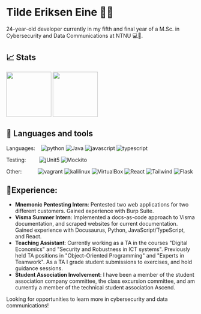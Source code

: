 <h1> Tilde Eriksen Eine 👩‍🦰</h1>

24-year-old developer currently in my fifth and final year of a M.Sc. in Cybersecurity and Data Communications at NTNU 💻🔐.

<h2>📈 Stats </h2>

<div>

<img src="https://github-readme-stats-sigma-five.vercel.app/api?username=tildeeine&count_private=true&show_icons=true&theme=gruvbox" height="120"/>
<img src="https://github-readme-streak-stats.herokuapp.com/?user=tildeeine&theme=gruvbox&hide_border=false" height="120"/>


</div>

<h2>💼 Languages and tools</h2>

Languages: &nbsp;&nbsp;&nbsp;![python](https://img.shields.io/badge/Python-black?logo=python) ![Java](https://img.shields.io/badge/Java-black?logo=java) ![javascript](https://img.shields.io/badge/JavaScript-black?logo=javascript) ![typescript](https://img.shields.io/badge/TypeScript-black?logo=typescript) 

Testing: &nbsp;&nbsp;&nbsp;&nbsp;&nbsp;&nbsp;&nbsp;&nbsp;![jUnit5](https://img.shields.io/badge/jUnit5-black?logo=junit5) ![Mockito](https://img.shields.io/badge/mockito-black?logo=mockito)

Other: &nbsp;&nbsp;&nbsp;&nbsp;&nbsp;&nbsp;&nbsp;&nbsp;&nbsp;&nbsp;![vagrant](https://img.shields.io/badge/Vagrant-black?logo=vagrant)&nbsp;![kalilinux](https://img.shields.io/badge/KaliLinux-black?logo=kalilinux)&nbsp;![VirtualBox](https://img.shields.io/badge/VirtualBox-black?logo=VirtualBox)&nbsp;![React](https://img.shields.io/badge/React-black?logo=React)&nbsp;![Tailwind](https://img.shields.io/badge/tailwindcss-black?logo=tailwindcss)&nbsp;![Flask](https://img.shields.io/badge/flask-black?logo=flask)


<h2>📌Experience:</h2>

- **Mnemonic Pentesting Intern**: Pentested two web applications for two different customers. Gained experience with Burp Suite.
- **Visma Summer Intern**: Implemented a docs-as-code approach to Visma documentation, and scraped websites for current documentation. Gained experience with Docusaurus, Python, JavaScript/TypeScript, and React.
- **Teaching Assistant**: Currently working as a TA in the courses "Digital Economics" and "Security and Robustness in ICT systems". Previously held TA positions in "Object-Oriented Programming" and "Experts in Teamwork". As a TA I grade student submissions to exercises, and hold guidance sessions. 
- **Student Association Involvement**: I have been a member of the student association company committee, the class excursion committee, and am currently a member of the technical student association Ascend.


Looking for opportunities to learn more in cybersecurity and data communications!


